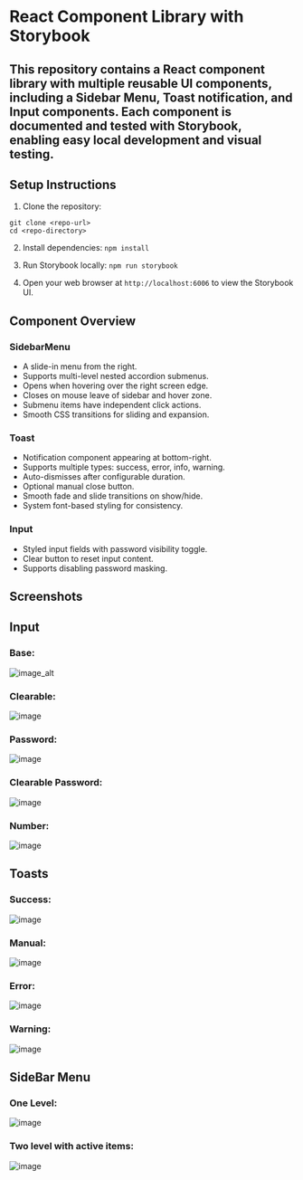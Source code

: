 # React Component Library with Storybook

## This repository contains a React component library with multiple reusable UI components, including a Sidebar Menu, Toast notification, and Input components. Each component is documented and tested with Storybook, enabling easy local development and visual testing.

## Setup Instructions

  1. Clone the repository:
  ```
  git clone <repo-url>
  cd <repo-directory>
  ```

  2. Install dependencies:
  ```npm install```

  3. Run Storybook locally: 
  ```npm run storybook```

  4. Open your web browser at ```http://localhost:6006``` to view the Storybook UI.

## Component Overview
### SidebarMenu

- A slide-in menu from the right.
- Supports multi-level nested accordion submenus.
- Opens when hovering over the right screen edge.
- Closes on mouse leave of sidebar and hover zone.
- Submenu items have independent click actions.
- Smooth CSS transitions for sliding and expansion.

### Toast

- Notification component appearing at bottom-right.
- Supports multiple types: success, error, info, warning.
- Auto-dismisses after configurable duration.
- Optional manual close button.
- Smooth fade and slide transitions on show/hide.
- System font-based styling for consistency.

### Input

- Styled input fields with password visibility toggle.
- Clear button to reset input content.
- Supports disabling password masking.


## Screenshots

## Input
### Base:
![image_alt](https://snipboard.io/kGJwql.jpg)

### Clearable:
![image](https://snipboard.io/RoS3is.jpg)

### Password:
![image](https://snipboard.io/Gfg9HY.jpg)

### Clearable Password:
![image](https://snipboard.io/UWoiqZ.jpg)

### Number:
![image](https://snipboard.io/cseMw0.jpg)


## Toasts

### Success:
![image](https://snipboard.io/wIjv6t.jpg)

### Manual:
![image](https://snipboard.io/STCxIv.jpg)

### Error:
![image](https://snipboard.io/mwzSdf.jpg)

### Warning:
![image](https://snipboard.io/B8RAIC.jpg)


## SideBar Menu

### One Level:
![image](https://snipboard.io/lXoC9p.jpg)

### Two level with active items:
![image](https://snipboard.io/4SBnfu.jpg)

